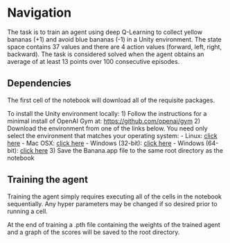 # Navigation
The task is to train an agent using deep Q-Learning to collect yellow bananas (+1) and avoid blue bananas (-1) in a Unity environment. The state space contains 37 values and there are 4 action values (forward, left, right, backward). The task is considered solved when the agent obtains an average of at least 13 points over 100 consecutive episodes.

## Dependencies
The first cell of the notebook will download all of the requisite packages.

To install the Unity environment locally:
	1) Follow the instructions for a minimal install of OpenAI Gym at:
		https://github.com/openai/gym
	2) Download the environment from one of the links below. You need only select the environment that matches your operating system:
    	- Linux: [click here](https://s3-us-west-1.amazonaws.com/udacity-drlnd/P1/Banana/Banana_Linux.zip)
    	- Mac OSX: [click here](https://s3-us-west-1.amazonaws.com/udacity-drlnd/P1/Banana/Banana.app.zip)
    	- Windows (32-bit): [click here](https://s3-us-west-1.amazonaws.com/udacity-drlnd/P1/Banana/Banana_Windows_x86.zip)
    	- Windows (64-bit): [click here](https://s3-us-west-1.amazonaws.com/udacity-drlnd/P1/Banana/Banana_Windows_x86_64.zip)
	3) Save the Banana.app file to the same root directory as the notebook
    


## Training the agent
Training the agent simply requires executing all of the cells in the notebook sequentially. Any hyper parameters may be changed if so desired prior to running a cell.

At the end of training a .pth file containing the weights of the trained agent and a graph of the scores will be saved to the root directory.